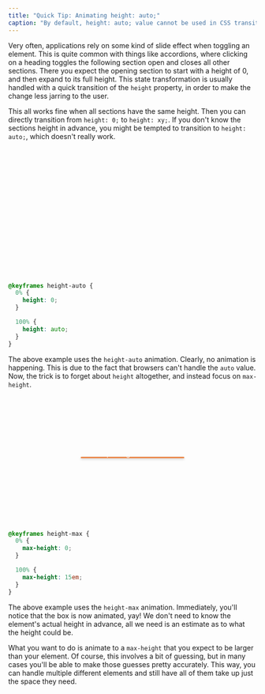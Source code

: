 ```yaml
---
title: "Quick Tip: Animating height: auto;"
caption: "By default, height: auto; value cannot be used in CSS transitions or animations. However, there is a trick to getting it working."
---
```


<style>
	.demo-wrapper {
		display: flex;
		justify-content: center;
		align-items: center;
		height: 15em;
		padding: 1.5em;
		margin-bottom: 1.5em;
	}

  .demo-element {
		display: flex;
		justify-content: center;
		align-items: center;
		max-width: 15em;
		color: #fff;
		text-align: center;
		border-radius: 3px;
		box-shadow: 0 2px 4px rgba(51, 51, 51, 0.25);
		overflow: hidden;
	}

	.demo-element p {
		margin: 1.5em;
	}

	.demo-auto {
		background-color: #4cadeb;
		animation: height-auto 3s ease-in-out infinite both alternate;
	}

	.demo-max {
		background-color: #eb894c;
		animation: height-max 3s ease-in-out infinite both alternate;
	}

	@keyframes height-auto {
		0% {
			height: 0;
		}

		100% {
			height: auto;
		}
	}

	@keyframes height-max {
		0% {
			max-height: 0;
		}

		100% {
			max-height: 15em;
		}
	}
</style>

Very often, applications rely on some kind of slide effect when toggling an element. This is quite common with things like accordions, where clicking on a heading toggles the following section open and closes all other sections. There you expect the opening section to start with a height of 0, and then expand to its full height. This state transformation is usually handled with a quick transition of the `height` property, in order to make the change less jarring to the user.

This all works fine when all sections have the same height. Then you can directly transition from `height: 0;` to `height: xy;`. If you don't know the sections height in advance, you might be tempted to transition to `height: auto;`, which doesn't really work.

<div class="demo-wrapper">
	<div class="demo-element demo-auto"><p>Lorem ipsum dolor sit amet, consectetur adipiscing elit. Duis at purus consequat, fringilla turpis vel, blandit mi.</p></div>
</div>

```css
@keyframes height-auto {
  0% {
    height: 0;
  }

  100% {
    height: auto;
  }
}
```

The above example uses the `height-auto` animation. Clearly, no animation is happening. This is due to the fact that browsers can't handle the `auto` value. Now, the trick is to forget about `height` altogether, and instead focus on `max-height`.

<div class="demo-wrapper">
	<div class="demo-element demo-max"><p>Lorem ipsum dolor sit amet, consectetur adipiscing elit. Duis at purus consequat, fringilla turpis vel, blandit mi.</p></div>
</div>

```css
@keyframes height-max {
  0% {
    max-height: 0;
  }

  100% {
    max-height: 15em;
  }
}
```

The above example uses the `height-max` animation. Immediately, you'll notice that the box is now animated, yay! We don't need to know the element's actual height in advance, all we need is an estimate as to what the height could be.

What you want to do is animate to a `max-height` that you expect to be larger than your element. Of course, this involves a bit of guessing, but in many cases you'll be able to make those guesses pretty accurately. This way, you can handle multiple different elements and still have all of them take up just the space they need.
